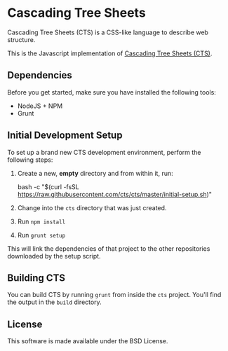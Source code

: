 Cascading Tree Sheets
=====================

Cascading Tree Sheets (CTS) is a CSS-like language to describe web structure.

This is the Javascript implementation of [Cascading Tree Sheets
(CTS)](http://www.treesheets.org). 

Dependencies
------------

Before you get started, make sure you have installed the following tools:

   * NodeJS + NPM
   * Grunt 
   
Initial Development Setup
-------------------------

To set up a brand new CTS development environment, perform the following steps:

1. Create a new, **empty** directory and from within it, run: 

    bash -c "$(curl -fsSL https://raw.githubusercontent.com/cts/cts/master/initial-setup.sh)"
    
2. Change into the `cts` directory that was just created.
2. Run `npm install`
3. Run `grunt setup`

This will link the dependencies of that project to the other repositories downloaded by the setup script.

Building CTS
-------------

You can build CTS by running `grunt` from inside the `cts` project. You'll find the output in the `build` directory.

License
-------

This software is made available under the BSD License.
